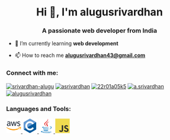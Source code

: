 <h1 align="center">Hi 👋, I'm alugusrivardhan</h1>
<h3 align="center">A passionate web developer from India</h3>

- 🌱 I’m currently learning **web development**

- 📫 How to reach me **alugusrivardhan43@gmail.com**

<h3 align="left">Connect with me:</h3>
<p align="left">
<a href="https://linkedin.com/in/srivardhan-alugu" target="blank"><img align="center" src="https://raw.githubusercontent.com/rahuldkjain/github-profile-readme-generator/master/src/images/icons/Social/linked-in-alt.svg" alt="srivardhan-alugu" height="30" width="40" /></a>
<a href="https://www.codechef.com/users/asrivardhan" target="blank"><img align="center" src="https://cdn.jsdelivr.net/npm/simple-icons@3.1.0/icons/codechef.svg" alt="asrivardhan" height="30" width="40" /></a>
<a href="https://www.hackerrank.com/22r01a05k5" target="blank"><img align="center" src="https://raw.githubusercontent.com/rahuldkjain/github-profile-readme-generator/master/src/images/icons/Social/hackerrank.svg" alt="22r01a05k5" height="30" width="40" /></a>
<a href="https://codeforces.com/profile/a.srivardhan" target="blank"><img align="center" src="https://raw.githubusercontent.com/rahuldkjain/github-profile-readme-generator/master/src/images/icons/Social/codeforces.svg" alt="a.srivardhan" height="30" width="40" /></a>
<a href="https://www.leetcode.com/alugusrivardhan" target="blank"><img align="center" src="https://raw.githubusercontent.com/rahuldkjain/github-profile-readme-generator/master/src/images/icons/Social/leet-code.svg" alt="alugusrivardhan" height="30" width="40" /></a>
</p>

<h3 align="left">Languages and Tools:</h3>
<p align="left"> <a href="https://aws.amazon.com" target="_blank" rel="noreferrer"> <img src="https://raw.githubusercontent.com/devicons/devicon/master/icons/amazonwebservices/amazonwebservices-original-wordmark.svg" alt="aws" width="40" height="40"/> </a> <a href="https://www.cprogramming.com/" target="_blank" rel="noreferrer"> <img src="https://raw.githubusercontent.com/devicons/devicon/master/icons/c/c-original.svg" alt="c" width="40" height="40"/> </a> <a href="https://www.java.com" target="_blank" rel="noreferrer"> <img src="https://raw.githubusercontent.com/devicons/devicon/master/icons/java/java-original.svg" alt="java" width="40" height="40"/> </a> <a href="https://developer.mozilla.org/en-US/docs/Web/JavaScript" target="_blank" rel="noreferrer"> <img src="https://raw.githubusercontent.com/devicons/devicon/master/icons/javascript/javascript-original.svg" alt="javascript" width="40" height="40"/> </a> </p>
